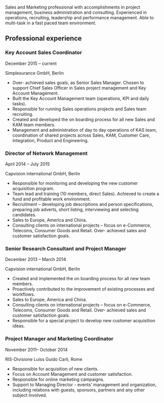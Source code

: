 
Sales and Marketing professional with accomplishments in project management, business administration and consulting. Experienced in operations, recruiting, leadership and performance management. Able to multi-task in a fast paced team environment.

## Professional experience

### Key Account Sales Coordinator

December 2015 – current

Simplesurance GmbH, Berlin

- Over- achieved sales goals, as Senior Sales Manager. Chosen to support Chief Sales Officer in Sales project management and Key Account Management.
- Built the Key Account Management team (operations, KPI and daily tasks).
- Responsible for running Sales operations projects and Sales team recruiting.
- Created and developed the on boarding process for all new Sales and KAM team members.
- Management and administration of day to day operations of KAS team, coordination of shared projects across Sales, KAM, Customer Care, Integration, Product and Engineering.

### Director of Network Management

April 2014 – July 2015

Capvision international GmbH, Berlin

- Responsible for monitoring and developing the new customer acquisition program.
- Team lead and training (10 members, direct Sales). Achieved to create a fund and profitable work environment.
- Recruitment – developing job descriptions and person specifications, preparing job adverts, short listing, interviewing and selecting candidates.
- Sales to Europe, America and China.
- Consulting clients on international projects – focus on e-Commerce, Telecoms, Consumer Goods and Retail. Over- achieved sales and customer satisfaction goals.

### Senior Research Consultant and Project Manager

December 2013 – March 2014

Capvision international GmbH, Berlin

- Created and implemented the on boarding process for all new team members.
- Proactively contributed to the improvement of existing processes and workflows.
- Sales to Europe, America and China.
- Consulting clients on international projects – focus on e-Commerce, Telecoms, Consumer Goods and Retail. Over- achieved sales and customer satisfaction goals.
- Responsible for a special project to develop new customer acquisition ideas.

### Project Manager and Marketing Coordinator

November 2011– October 2014

RIS-Divisione Luiss Guido Carli, Rome

- Responsible for acquisition of new clients.
- Focus on Account Management and customer satisfaction.
- Responsible for online marketing campaigns.
- Support to Managing Director - events’ management and organization, including relations with guests, sponsors, partners and any other subject involved.
